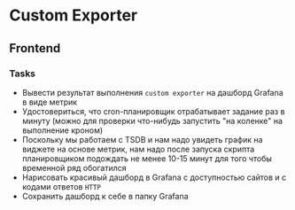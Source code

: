 # Custom Exporter

## Frontend

### Tasks

- Вывести результат выполнения `custom exporter` на дашборд Grafana в виде метрик
- Удостовериться, что cron-планировщик отрабатывает задание раз в минуту (можно для проверки что-нибудь запустить "на коленке" на выполнение кроном)
- Поскольку мы работаем с TSDB и нам надо увидеть график на виджете на основе метрик, нам надо после запуска скрипта планировщиком подождать не менее 10-15 минут для того чтобы временной ряд обогатился
- Нарисовать красивый дашборд в Grafana с доступностью сайтов и с кодами ответов `HTTP`
- Сохранить дашборд к себе в папку Grafana
